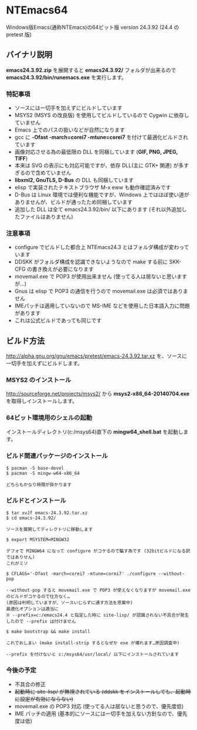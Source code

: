 NTEmacs64
=========

Windows版Emacs(通称NTEmacs)の64ビット版 version 24.3.92 (24.4 の pretest 版)

バイナリ説明
------------

**emacs24.3.92.zip** を展開すると **emacs24.3.92/** フォルダが出来るので **emacs24.3.92/bin/runemacs.exe** を実行します。

### 特記事項
* ソースには一切手を加えずにビルドしています
* MSYS2 (MSYS の改良版) を使用してビルドしているので Cygwin に依存していません
 * Emacs 上でのパスの扱いなどが自然になります
* gcc に **-Ofast -march=corei7 -mtune=corei7** を付けて最適化ビルドされています
* 画像対応させる為の最低限の DLL を同梱しています (**GIF, PNG, JPEG, TIFF**)
 * 本来は SVG の表示にも対応可能ですが、依存 DLL(主に GTK+ 関連) が多すぎるので含めていません
* **libxml2, GnuTLS, D-Bus** の DLL も同梱しています
 * elisp で実装されたテキストブラウザ M-x eww も動作確認済みです
 * D-Bus は Linux 環境では便利な機能ですが、Windows 上ではほぼ使い道がありませんが、ビルドが通ったため同梱しています
 * 追加した DLL は全て emacs24.3.92/bin/ 以下にあります (それ以外追加したファイルはありません)

### 注意事項
* configure でビルドした都合上 NTEmacs24.3 とはフォルダ構成が変わっています
 * DDSKK がフォルダ構成を認識できないようなので make する前に SKK-CFG の書き換えが必要になります
* movemail.exe で POP3 が使用出来ません (使ってる人は居ないと思いますが…)
 * Gnus は elisp で POP3 の通信を行うので movemail.exe は必須ではありません
* IMEパッチは適用していないので MS-IME などを使用した日本語入力に問題があります
 * これは公式ビルドであっても同じです

ビルド方法
----------

<http://alpha.gnu.org/gnu/emacs/pretest/emacs-24.3.92.tar.xz>
を、ソースに一切手を加えずにビルドします。

### MSYS2 のインストール
<http://sourceforge.net/projects/msys2/>
から **msys2-x86_64-20140704.exe** を取得しインストールします。

### 64ビット環境用のシェルの起動
インストールディレクトリ(c:/msys64)直下の **mingw64_shell.bat** を起動します。

### ビルド関連パッケージのインストール
    $ pacman -S base-devel
    $ pacman -S mingw-w64-x86_64

    どちらもかなり時間が掛かります

### ビルドとインストール
    $ tar xvJf emacs-24.3.92.tar.xz
    $ cd emacs-24.3.92/

    ソースを展開してディレクトリに移動します

    $ export MSYSTEM=MINGW32

    デフォで MINGW64 になって configure がコケるので騙す為です (32bitビルドになる訳ではありせん)
    これがミソ
    
    $ CFLAGS='-Ofast -march=corei7 -mtune=corei7' ./configure --without-pop

    --without-pop すると movemail.exe で POP3 が使えなくなりますが movemail.exe のビルドがコケるので仕方なく…
    (原因は判明していますが、ソースいじらずに通す方法を思案中)
    最適化オプションは適当に
    ※ --prefix=c:/emacs24.4 と指定した時に site-lisp/ が認識されない不具合が発生したので --prefix は付けません

    $ make bootstrap && make install

    これでおしまい (make install-strip するとなぜか exe が壊れます…原因調査中)
    
    --prefix を付けないと c:/msys64/usr/local/ 以下にインストールされています

### 今後の予定
* 不具合の修正
 * ~~起動時に site-lisp/ が無視されている (ddskk をインストールしても、起動時に設定が有効にならない)~~
 * movemail.exe の POP3 対応 (使ってる人は居ないと思うので、優先度低)
* IME パッチの適用 (基本的にソースには一切手を加えない方針なので、優先度は低)
